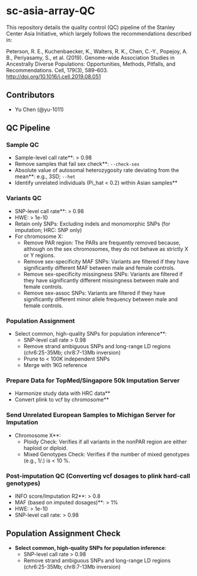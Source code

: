 # sc-asia-array-QC
This repository details the quality control (QC) pipeline of the Stanley Center Asia Initiative, which largely follows the recommendations described in:

Peterson, R. E., Kuchenbaecker, K., Walters, R. K., Chen, C.-Y., Popejoy, A. B., Periyasamy, S., et al. (2019). Genome-wide Association Studies in Ancestrally Diverse Populations: Opportunities, Methods, Pitfalls, and Recommendations. Cell, 179(3), 589–603. http://doi.org/10.1016/j.cell.2019.08.051

## Contributors

- Yu Chen (@yu-1011)

## QC Pipeline

### Sample QC
- Sample-level call rate**: > 0.98
- Remove samples that fail sex check**: `--check-sex`
- Absolute value of autosomal heterozygosity rate deviating from the mean**: e.g., 3SD; `--het`
- Identify unrelated individuals (Pi_hat < 0.2) within Asian samples**

### Variants QC
- SNP-level call rate**: > 0.98
- HWE: > 1e-10
- Retain only SNPs: Excluding indels and monomorphic SNPs (for imputation; HRC: SNP only)
- For chromosome X:
  - Remove PAR region: The PARs are frequently removed because, although on the sex chromosomes, they do not behave as strictly X or Y regions.
  - Remove sex-specificity MAF SNPs: Variants are filtered if they have significantly different MAF between male and female controls.
  - Remove sex-specificity missingness SNPs: Variants are filtered if they have significantly different missingness between male and female controls.
  - Remove sex-assoc SNPs: Variants are filtered if they have significantly different minor allele frequency between male and female controls.

### Population Assignment
- Select common, high-quality SNPs for population inference**:
  - SNP-level call rate > 0.98
  - Remove strand ambiguous SNPs and long-range LD regions (chr6:25-35Mb; chr8:7-13Mb inversion)
  - Prune to < 100K independent SNPs
  - Merge with 1KG reference

### Prepare Data for TopMed/Singapore 50k Imputation Server
- Harmonize study data with HRC data**
- Convert plink to vcf by chromosome**

### Send Unrelated European Samples to Michigan Server for Imputation
- Chromosome X**:
  - Ploidy Check: Verifies if all variants in the nonPAR region are either haploid or diploid.
  - Mixed Genotypes Check: Verifies if the number of mixed genotypes (e.g., 1/.) is < 10 %.

### Post-imputation QC (Converting vcf dosages to plink hard-call genotypes)
- INFO score/Imputation R2**: > 0.8
- MAF (based on imputed dosages)**: > 1%
- HWE: > 1e-10
- SNP-level call rate: > 0.98

## Population Assignment Check
- **Select common, high-quality SNPs for population inference**:
  - SNP-level call rate > 0.98
  - Remove strand ambiguous SNPs and long-range LD regions (chr6:25-35Mb; chr8:7-13Mb inversion)
